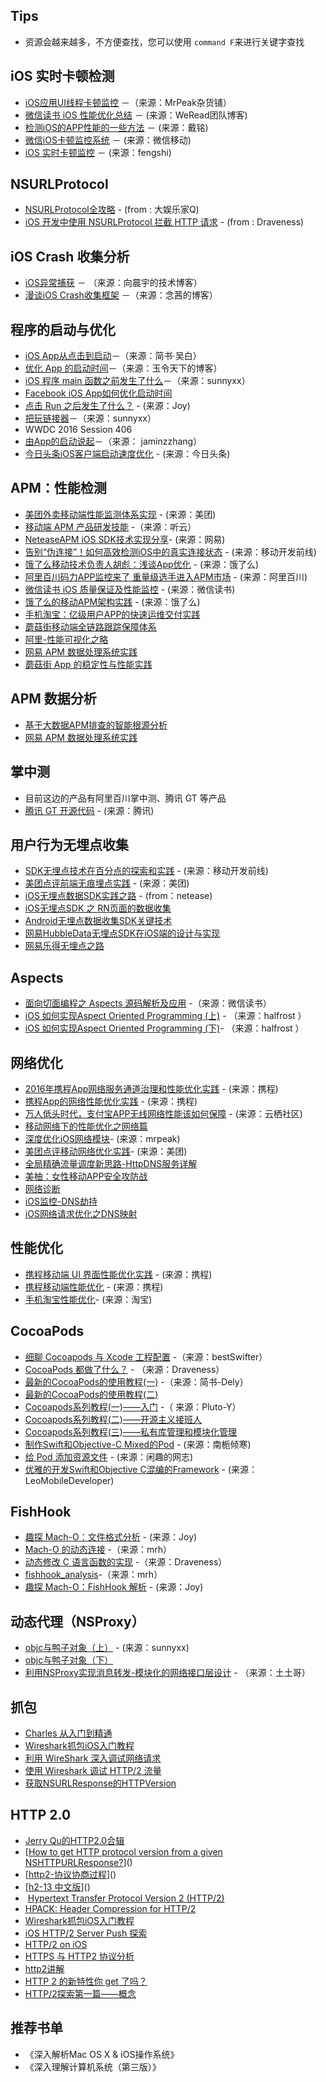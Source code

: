## Tips

* 资源会越来越多，不方便查找，您可以使用 `command F`来进行关键字查找

## iOS 实时卡顿检测

* [iOS应用UI线程卡顿监控](http://mrpeak.cn/blog/ui-detect/) －（来源：MrPeak杂货铺）
* [微信读书 iOS 性能优化总结](http://wereadteam.github.io/2016/05/03/WeRead-Performance/) － (来源：WeRead团队博客)
* [检测iOS的APP性能的一些方法](http://www.starming.com/index.php?v=index&view=91) － (来源：戴铭)
* [微信iOS卡顿监控系统](http://mp.weixin.qq.com/s?__biz=MzAwNDY1ODY2OQ==&mid=207890859&idx=1&sn=e98dd604cdb854e7a5808d2072c29162&scene=4#wechat_redirect) － (来源：微信移动)
* [iOS 实时卡顿监控](https://github.com/suifengqjn/PerformanceMonitor) － (来源：fengshi)

## NSURLProtocol

* [NSURLProtocol全攻略](http://www.jianshu.com/p/02781c0bbca9) - (from : 大娱乐家Q)
* [iOS 开发中使用 NSURLProtocol 拦截 HTTP 请求](http://www.jianshu.com/p/f9ecdb697fd9) - (from : Draveness)

## iOS Crash 收集分析

* [iOS异常捕获](http://www.iosxxx.com/blog/2015-08-29-iosyi-chang-bu-huo.html) － （来源：向晨宇的技术博客）
* [漫谈iOS Crash收集框架](http://www.cocoachina.com/ios/20150701/12301.html) －（来源：念茜的博客）

## 程序的启动与优化

* [iOS App从点击到启动](http://www.jianshu.com/p/231b1cebf477)－（来源：简书·吴白）
* [优化 App 的启动时间](http://yulingtianxia.com/blog/2016/10/30/Optimizing-App-Startup-Time/)－（来源：玉令天下的博客）
* [iOS 程序 main 函数之前发生了什么](http://blog.sunnyxx.com/2014/08/30/objc-pre-main/)－（来源：sunnyxx）
* [Facebook iOS App如何优化启动时间](http://www.baijingapp.com/article/3286)
* [点击 Run 之后发生了什么？](http://www.jianshu.com/p/d5cf01424e92) - (来源：Joy)
* [把玩链接器](https://github.com/joy0304/Joy-Blog/blob/master/Contents/%EF%BC%88%E5%AD%99%E6%BA%90%EF%BC%89%E6%8A%8A%E7%8E%A9%E9%93%BE%E6%8E%A5%E5%99%A8.pdf)－（来源：sunnyxx）
* WWDC 2016 Session 406
* [由App的启动说起](http://oncenote.com/2015/06/01/How-App-Launch/)－（来源： jaminzzhang）
* [今日头条iOS客户端启动速度优化](https://techblog.toutiao.com/2017/01/17/iosspeed/) - (来源：今日头条)

## APM：性能检测

* [美团外卖移动端性能监测体系实现](http://mp.weixin.qq.com/s/MwgjpHj_5RaG74Z0JjNv5g) - (来源：美团)
* [移动端 APM 产品研发技能](http://www.infoq.com/cn/presentations/mobile-terminal-apm-product-development-skills?utm_source=presentations_about_apm1&utm_medium=link&utm_campaign=apm1) -（来源：听云）
* [NeteaseAPM iOS SDK技术实现分享](http://chuansong.me/n/322629451836)- (来源：网易)
* [告别“伪连接”！如何高效检测iOS中的真实连接状态](http://chuansong.me/n/2577466) - (来源：移动开发前线)
* [饿了么移动技术负责人胡彪：浅谈App优化](http://blog.tingyun.com/web/article/detail/1122) - (来源：饿了么)
* [
阿里百川码力APP监控来了 重量级选手进入APM市场](http://www.imooc.com/article/14205?block_id=tuijian_wz) - (来源：阿里百川)
* [微信读书 iOS 质量保证及性能监控](https://wereadteam.github.io/2016/12/12/Monitor/) - (来源：微信读书)
* [饿了么的移动APM架构实践](http://weibo.com/ttarticle/p/show?id=2309352000024049735869695715) - (来源：饿了么)
* [手机淘宝：亿级用户APP的快速运维交付实践](https://mp.weixin.qq.com/s?__biz=MzAxNDEwNjk5OQ==&mid=2650400312&idx=1&sn=ce8468991c70ab2e06634f59cd2b6865&chksm=83952e20b4e2a736f701853a483da535312a258a56ca87d65b8ef77e8cf012dab9145659a0aa&scene=0&key=459eeebe1b51063320bc30b7024529048032de1a4d3a8e7cf01dbfc995da8f74fe85688c8be0471b1fdcb82d9b875d163a62f42e9ca04946e2c899194097fb93632ca7790f6fb7395d897442b9272213&ascene=0&uin=MTY3NzkzNjI0NA%3D%3D&devicetype=iMac+MacBookPro12%2C1+OSX+OSX+10.12.2+build(16C67)&version=12020010&nettype=WIFI&fontScale=100&pass_ticket=JE5tAT8H%2BfKdFzHQq72mWMIv%2BitHWOqOma3xmX5OeGGPWz2mPXxz3kaQE1WSKJlw)
* [蘑菇街移动端全链路跟踪保障体系](http://www.infoq.com/cn/presentations/mobile-terminal-full-link-tracking-and-security-system)
* [阿里-性能可视化之略](https://github.com/joy0304/Joy-Blog/blob/master/Contents/4%EF%BC%8C%E9%99%88%E6%AD%A6-%20%E6%80%A7%E8%83%BD%E5%8F%AF%E8%A7%86%E5%8C%96%E4%B9%8B%E8%B7%AF.pdf)
* [网易 APM 数据处理系统实践](http://www.infoq.com/cn/presentations/practice-of-netease-apm-data-processing-system?utm_campaign=rightbar_v2&utm_source=infoq&utm_medium=presentations_link&utm_content=link_text)
* [蘑菇街 App 的稳定性与性能实践](http://pstatic.geekbang.org/pdf/5809d9ef9b45b.pdf?e=1491025393&token=eHNJKRTldoRsUX0uCP9M3icEhpbyh3VF9Nrk5UPM:lKVEa3b-uxMSKW75daZyi0p32aQ=)


## APM 数据分析

* [基于大数据APM排查的智能根源分析](https://mp.weixin.qq.com/s?__biz=MzI4NzE1NTYyMg==&mid=2651103008&idx=1&sn=e7d8158960ac10aefd34e863073a795f&chksm=f021cbe9c75642ff9e7cc4c663e5a4c899d85a08d5612b854497d1c92f33d5a4a213512e0dee&scene=0&key=4ab4dfbdf0fdc9bbf0d696ad2f5b3cb9e4190b01615852590f7f6ae298b937ae6b31af98bbe5527f330dd476cbc49596e2983b137321af91ec4f4ace61d115dd2ab1be100b7f54026bcb84e1694fa1c0&ascene=0&uin=MTY3NzkzNjI0NA%3D%3D&devicetype=iMac+MacBookPro12%2C1+OSX+OSX+10.12.3+build(16D32)&version=12020110&nettype=WIFI&fontScale=100&pass_ticket=mOd2AdvHs2Rmo%2BolHWYhMI2uj8aQ8nik3pvNu%2FB1d1b2D1zE8L6OHW3EE8JnH9sN)
* [网易 APM 数据处理系统实践](http://www.infoq.com/cn/presentations/practice-of-netease-apm-data-processing-system?utm_campaign=rightbar_v2&utm_source=infoq&utm_medium=presentations_link&utm_content=link_text)

## 掌中测

* 目前这边的产品有阿里百川掌中测、腾讯 GT 等产品
* [腾讯 GT 开源代码](https://github.com/Tencent/GT) - (来源：腾讯)

## 用户行为无埋点收集

* [SDK无埋点技术在百分点的探索和实践](http://mp.weixin.qq.com/s?__biz=MzA3ODg4MDk0Ng==&mid=2651112803&idx=1&sn=061e10ff89c15f893511688f9c7864c2#rd) - (来源：移动开发前线)
* [美团点评前端无痕埋点实践](http://tech.meituan.com/mt-mobile-analytics-practice.html) - (来源：美团)
* [iOS无埋点数据SDK实践之路](http://www.jianshu.com/p/69ce01e15042) - (from：netease)
* [iOS无埋点SDK 之 RN页面的数据收集](http://www.jianshu.com/p/0e1f2d357e39)
* [Android无埋点数据收集SDK关键技术](http://www.jianshu.com/p/b5ffe845fe2d)
* [网易HubbleData无埋点SDK在iOS端的设计与实现](https://mp.weixin.qq.com/s?__biz=MzIyNjY1Mjg1MA==&mid=2247483740&idx=1&sn=e4797093fa3a61a905aa24ffab64a22d&chksm=e86c6681df1bef97c68d8e340680c9d676de363dc44669619a0e589ea8cc5029b38b5629bc78&mpshare=1&scene=24&srcid=0424aOBeuoj2pbmJid8Y98la&key=8c3e7ded42e4df897f336993d16779d366a40869163c3784e0d0f0c4a74bdd1bb76ffd4a0fc7d1335f7e7d6a8c23d9e1731d4948f0e7f8adca24ac1460f86629ba44dea704d25b084e5375f8dd3e001a&ascene=0&uin=MTY3NzkzNjI0NA%3D%3D&devicetype=iMac+MacBookPro12%2C1+OSX+OSX+10.12.3+build(16D32)&version=12020110&nettype=WIFI&fontScale=100&pass_ticket=r5CsnaUuHmsvqzjfj%2FrgCgbIQSgHWM0DKFdckEzQY27bsb8XL7NvdpmMnnXqrmR6)
* [网易乐得无埋点之路](https://github.com/joy0304/Joy-Blog/blob/master/Contents/%E7%BD%91%E6%98%93%E4%B9%90%E5%BE%97%E6%97%A0%E5%9F%8B%E7%82%B9%E4%B9%8B%E8%B7%AF.pdf)

## Aspects

* [面向切面编程之 Aspects 源码解析及应用](http://wereadteam.github.io/2016/06/30/Aspects/?utm_source=tuicool&utm_medium=referral) -（来源：微信读书）
* [iOS 如何实现Aspect Oriented Programming (上)](http://www.jianshu.com/p/dc9dca24d5de) - （来源：halfrost ）
* [iOS 如何实现Aspect Oriented Programming (下)](http://www.jianshu.com/p/2ad7e90b521b)- （来源：halfrost ）

## 网络优化

* [2016年携程App网络服务通道治理和性能优化实践](http://chuansong.me/n/466033251461) - (来源：携程) 
* [携程App的网络性能优化实践](http://chuansong.me/n/2577464) - (来源：携程)
* [万人低头时代，支付宝APP无线网络性能该如何保障](http://course.tuicool.com/course/details/58058f15a826b5f9e86678fb) - (来源：云栖社区)
* [移动网络下的性能优化之网络篇](https://blog.wilddog.com/?p=974)
* [深度优化iOS网络模块](http://mrpeak.cn/blog/ios-network/)- (来源：mrpeak)
* [美团点评移动网络优化实践](http://tech.meituan.com/SharkSDK.html)- (来源：美团)
* [全局精确流量调度新思路-HttpDNS服务详解](http://mp.weixin.qq.com/s?__biz=MzA3ODgyNzcwMw==&mid=201837080&idx=1&sn=b2a152b84df1c7dbd294ea66037cf262&scene=2&from=timeline&isappinstalled=0&utm_source=tuicool)
* [美柚：女性移动APP安全攻防战](https://yq.aliyun.com/articles/61710)
* [网络诊断](https://github.com/Lede-Inc/LDNetDiagnoService_IOS)
* [iOS监控-DNS劫持](http://www.jianshu.com/p/08f7146e045f)
* [iOS网络请求优化之DNS映射](http://www.mrpeak.cn/ios/2016/01/22/dnsmapping)


## 性能优化

* [携程移动端 UI 界面性能优化实践](http://weibo.com/ttarticle/p/show?id=2309404042028194341312) - (来源：携程)
* [携程移动端性能优化](http://mp.weixin.qq.com/s?__biz=MzA4MzEwOTkyMQ==&mid=2667377051&idx=1&sn=3030c1a7d234c202342e5b2eea424320&chksm=84f320d5b384a9c31b15462fd2bfc1dfec33540dfeaf7835548385d63377a1874a1effac8520&mpshare=1&scene=23&srcid=0105iCT54dseMAIkJ3Uvl2tA#rd) - (来源：携程)
* [手机淘宝性能优化](http://mp.weixin.qq.com/s?__biz=MzAxNDEwNjk5OQ==&mid=203394618&idx=1&sn=58b05aaf205b20c361935a02282392d9&scene=23&srcid=0604MsP7tTbo6cELNNdVYQ9O#rd)- (来源：淘宝)

## CocoaPods

* [细聊 Cocoapods 与 Xcode 工程配置](http://www.jianshu.com/p/ad2e37e741bb) -（来源：bestSwifter）
* [CocoaPods 都做了什么？](http://www.jianshu.com/p/84936d9344ff) - （来源：Draveness）
* [最新的CocoaPods的使用教程(一)](http://www.jianshu.com/p/dfe970588f95) -（来源：简书-Dely）
* [最新的CocoaPods的使用教程(二)](http://www.jianshu.com/p/c6c258a7a3b8)
* [Cocoapods系列教程(一)——入门](http://ios.jobbole.com/88358/) -（ 来源：Pluto-Y）
* [Cocoapods系列教程(二)——开源主义接班人](http://ios.jobbole.com/88361/) 
* [Cocoapods系列教程(三)——私有库管理和模块化管理](http://ios.jobbole.com/88363/)
* [制作Swift和Objective-C Mixed的Pod](http://www.jianshu.com/p/c7623c31d77b) - (来源：南栀倾寒)
* [给 Pod 添加资源文件](http://blog.xianqu.org/2015/08/pod-resources/?utm_source=tuicool&utm_medium=referral) - (来源：闲趣的网志)
* [优雅的开发Swift和Objective C混编的Framework](http://blog.csdn.net/hello_hwc/article/details/58320433) - (来源：LeoMobileDeveloper)

## FishHook 

* [趣探 Mach-O：文件格式分析](http://www.jianshu.com/p/54d842db3f69) - (来源：Joy)
* [Mach-O 的动态连接](http://turingh.github.io/2016/03/10/Mach-O%E7%9A%84%E5%8A%A8%E6%80%81%E9%93%BE%E6%8E%A5/) -（来源：mrh）
* [动态修改 C 语言函数的实现](http://www.jianshu.com/p/625a61dfe039) -（来源：Draveness）
* [fishhook_analysis](https://github.com/turingH/fishhook_analysis)-（来源：mrh）
* [趣探 Mach-O：FishHook 解析](http://www.jianshu.com/p/9e1f4d771e35) - (来源：Joy)

## 动态代理（NSProxy）

* [objc与鸭子对象（上）](http://blog.sunnyxx.com/2014/08/24/objc-duck/) - (来源：sunnyxx)
* [objc与鸭子对象（下）](http://blog.sunnyxx.com/2014/08/26/objc-duck-advanced/)
* [利用NSProxy实现消息转发-模块化的网络接口层设计](http://tutuge.me/2015/02/16/%E5%88%A9%E7%94%A8NSProxy%E5%AE%9E%E7%8E%B0%E6%B6%88%E6%81%AF%E8%BD%AC%E5%8F%91-%E6%A8%A1%E5%9D%97%E5%8C%96%E7%9A%84%E7%BD%91%E7%BB%9C%E6%8E%A5%E5%8F%A3%E5%B1%82%E8%AE%BE%E8%AE%A1-%E5%8E%9F%E5%88%9B/) - （来源：土土哥）

## 抓包

* [Charles 从入门到精通](http://blog.devtang.com/2015/11/14/charles-introduction/)
* [Wireshark抓包iOS入门教程](http://mrpeak.cn/blog/wireshark/)
* [利用 WireShark 深入调试网络请求](http://www.jianshu.com/p/d1c30e33525d)
* [使用 Wireshark 调试 HTTP/2 流量](https://imququ.com/post/http2-traffic-in-wireshark.html)
* [获取NSURLResponse的HTTPVersion](http://www.th7.cn/Program/IOS/201701/1090816.shtml)

## HTTP 2.0

* [Jerry Qu的HTTP2.0合辑](https://imququ.com/post/series.html)
* [[How to get HTTP protocol version from a given NSHTTPURLResponse?](http://stackoverflow.com/questions/39343725/how-to-get-http-protocol-version-from-a-given-nshttpurlresponse)]()
* [[http2-协议协商过程](https://segmentfault.com/a/1190000002757622)]()
* [[h2-13 中文版](https://github.com/fex-team/http2-spec)]()
*  [Hypertext Transfer Protocol Version 2 (HTTP/2)](https://httpwg.github.io/specs/rfc7540.html)
* [HPACK: Header Compression for HTTP/2](https://httpwg.github.io/specs/rfc7541.html)
* [Wireshark抓包iOS入门教程](http://mrpeak.cn/blog/wireshark/)
* [iOS HTTP/2 Server Push 探索](http://www.jianshu.com/p/d3959e5acfac)
* [HTTP/2 on iOS](http://www.floriangoessler.de/ios/2015/08/30/HTTP2-on-iOS.html)
* [HTTPS 与 HTTP2 协议分析](https://mp.weixin.qq.com/s?__biz=MzA4MzEwOTkyMQ==&mid=2667377675&idx=1&sn=d1911d5f6c431cdecc3da933209d1195&chksm=84f32545b384ac538b5a400e8b2773b68377e1778ca5a1ed7b40e92aa715a58bb92a9d7777e7&scene=0&key=99bf2741c7bdd93a0c79743cf7626cc8653a7306d7bdaaad41a9e10fc272ccf25d1b6da51ad141e2c5f62b016e34ba685e355f76f03ab877ebb44dac9ceba9a9ae5c0b8ab9739e88d967a077d4a3d5be&ascene=0&uin=MTY3NzkzNjI0NA%3D%3D&devicetype=iMac+MacBookPro12%2C1+OSX+OSX+10.12.3+build(16D32)&version=12020110&nettype=WIFI&fontScale=100&pass_ticket=v4f3j82l8ughtmSZjfn5%2FFRoI%2BM4ntCq8S9SgIaAiDpg6FDq6D9dXVa3Hs9kv2R4)
* [http2讲解](https://www.gitbook.com/book/ye11ow/http2-explained/details)
* [HTTP 2 的新特性你 get 了吗？](https://www.qcloud.com/community/article/541321?fromSource=gwzcw.93353.93353)
* [HTTP/2探索第一篇——概念](https://www.qcloud.com/community/article/164816001481011799?fromSource=gwzcw.93320.93320.93320)

## 推荐书单

* 《深入解析Mac OS X & iOS操作系统》
* 《深入理解计算机系统（第三版）》